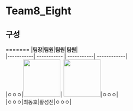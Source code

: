 # Team8_Eight

## 구성
=======
|**팀장**|**팀원**|**팀원**|**팀원**|  
|-----------| ----------- | -----------| ------------|  
|ㅇㅇㅇ|[<img src="https://user-images.githubusercontent.com/96968834/212670363-ae5dbf8f-dc1a-41b2-a08e-21a6f5f345b1.jpg" width="100">](./Members/Dongho.md)| [<img src="https://avatars.githubusercontent.com/u/120264964?v=4" width="100">](./Members/sungjin.md)|ㅇㅇㅇ|  
|ㅇㅇㅇ|최동호|황성진|ㅇㅇㅇ|

